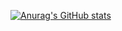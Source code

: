 [![Anurag's GitHub stats](https://github-readme-stats.vercel.app/api?username=agorastos)](https://github.com/Agorastos/github-readme-stats)
<!--
**Agorastos/agorastos** is a ✨ _special_ ✨ repository because its `README.md` (this file) appears on your GitHub profile.

Here are some ideas to get you started:

- 🔭 I’m currently working on ...
- 🌱 I’m currently learning ...
- 👯 I’m looking to collaborate on ...
- 🤔 I’m looking for help with ...
- 💬 Ask me about ...
- 📫 How to reach me: ...
- 😄 Pronouns: ...
- ⚡ Fun fact: ...
-->
